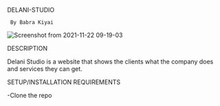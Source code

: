 DELANI-STUDIO

     By Babra Kiyai
       
![Screenshot from 2021-11-22 09-19-03](https://user-images.githubusercontent.com/91152578/142810170-4f874e47-3262-4869-9230-fd93231f8db6.png)

DESCRIPTION

Delani Studio is a website that shows the clients what the company does and services they can get.

SETUP/INSTALLATION REQUIREMENTS

-Clone the repo
       
